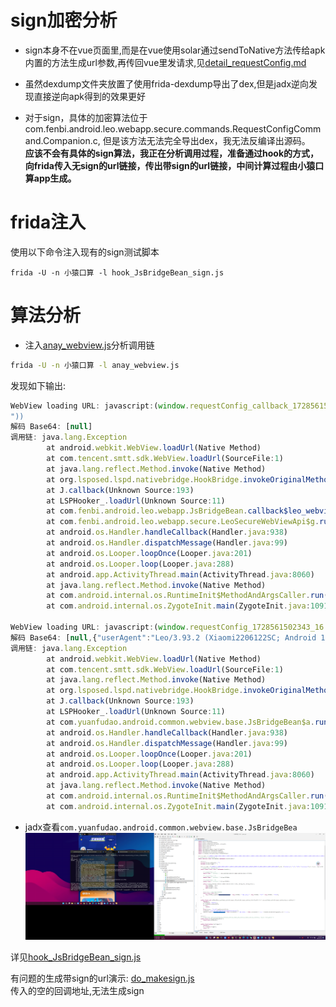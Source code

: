 # sign加密分析
- sign本身不在vue页面里,而是在vue使用solar通过sendToNative方法传给apk内置的方法生成url参数,再传回vue里发请求,见[detail_requestConfig.md](detail_requestConfig.md)  

- 虽然dexdump文件夹放置了使用frida-dexdump导出了dex,但是jadx逆向发现直接逆向apk得到的效果更好  

- 对于sign，具体的加密算法位于com.fenbi.android.leo.webapp.secure.commands.RequestConfigCommand.Companion.c, 但是该方法无法完全导出dex，我无法反编译出源码。  
**应该不会有具体的sign算法，我正在分析调用过程，准备通过hook的方式，向frida传入无sign的url链接，传出带sign的url链接，中间计算过程由小猿口算app生成。**

# frida注入
使用以下命令注入现有的sign测试脚本
```
frida -U -n 小猿口算 -l hook_JsBridgeBean_sign.js
```

# 算法分析
- 注入[anay_webview.js](anay_webview.js)分析调用链
```sh
frida -U -n 小猿口算 -l anay_webview.js
```
发现如下输出:
```js
WebView loading URL: javascript:(window.requestConfig_callback_1728561502343_17 && window.requestConfig_callback_1728561502343_17("W251bGxd
"))
解码 Base64: [null]
调用链: java.lang.Exception
        at android.webkit.WebView.loadUrl(Native Method)
        at com.tencent.smtt.sdk.WebView.loadUrl(SourceFile:1)
        at java.lang.reflect.Method.invoke(Native Method)
        at org.lsposed.lspd.nativebridge.HookBridge.invokeOriginalMethod(Native Method)
        at J.callback(Unknown Source:193)
        at LSPHooker_.loadUrl(Unknown Source:11)
        at com.fenbi.android.leo.webapp.JsBridgeBean.callback$leo_webview_release(SourceFile:73)
        at com.fenbi.android.leo.webapp.secure.LeoSecureWebViewApi$g.run(SourceFile:11)
        at android.os.Handler.handleCallback(Handler.java:938)
        at android.os.Handler.dispatchMessage(Handler.java:99)
        at android.os.Looper.loopOnce(Looper.java:201)
        at android.os.Looper.loop(Looper.java:288)
        at android.app.ActivityThread.main(ActivityThread.java:8060)
        at java.lang.reflect.Method.invoke(Native Method)
        at com.android.internal.os.RuntimeInit$MethodAndArgsCaller.run(RuntimeInit.java:571)
        at com.android.internal.os.ZygoteInit.main(ZygoteInit.java:1091)

WebView loading URL: javascript:(window.requestConfig_1728561502343_16 && window.requestConfig_1728561502343_16("W251bGwseyJ1c2VyQWdlbnQiOiJMZW8vMy45My4yIChYaWFvbWkyMjA2MTIyU0M7IEFuZHJvaWQgMTI7IFNjYWxlLzEuNDkpIiwid3JhcHBlZFVybCI6Ii9sZW8tZ2FtZS1way9hbmRyb2lkL21hdGgvcGsvaG9tZT9fcHJvZHVjdElkXHUwMDNkNjExXHUwMDI2cGxhdGZvcm1cdTAwM2RhbmRyb2lkMzJcdTAwMjZ2ZXJzaW9uXHUwMDNkMy45My4yXHUwMDI2dmVuZG9yXHUwMDNkeGlhb19taVx1MDAyNmF2XHUwMDNkNVx1MDAyNnNpZ25cdTAwM2RmMmQ2NjhjZTY3MDgxOWMwNWI3NjRhMjM3YzcyNjQ0Mlx1MDAyNmRldmljZUNhdGVnb3J5XHUwMDNkcGFkIn1d"))
解码 Base64: [null,{"userAgent":"Leo/3.93.2 (Xiaomi2206122SC; Android 12; Scale/1.49)","wrappedUrl":"/leo-game-pk/android/math/pk/home?_productId=611&platform\u003dandroid32&version\u003d3.93.2&vendor\u003dxiao_mi&av\u003d5&sign\u003df2d668ce670819c05b764a237c726442&deviceCategory\u003dpad"}]
调用链: java.lang.Exception
        at android.webkit.WebView.loadUrl(Native Method)
        at com.tencent.smtt.sdk.WebView.loadUrl(SourceFile:1)
        at java.lang.reflect.Method.invoke(Native Method)
        at org.lsposed.lspd.nativebridge.HookBridge.invokeOriginalMethod(Native Method)
        at J.callback(Unknown Source:193)
        at LSPHooker_.loadUrl(Unknown Source:11)
        at com.yuanfudao.android.common.webview.base.JsBridgeBean$a.run(SourceFile:47)
        at android.os.Handler.handleCallback(Handler.java:938)
        at android.os.Handler.dispatchMessage(Handler.java:99)
        at android.os.Looper.loopOnce(Looper.java:201)
        at android.os.Looper.loop(Looper.java:288)
        at android.app.ActivityThread.main(ActivityThread.java:8060)
        at java.lang.reflect.Method.invoke(Native Method)
        at com.android.internal.os.RuntimeInit$MethodAndArgsCaller.run(RuntimeInit.java:571)
        at com.android.internal.os.ZygoteInit.main(ZygoteInit.java:1091)
```

- jadx查看`com.yuanfudao.android.common.webview.base.JsBridgeBea`
![sign1](/frida/image/sign1.png)  

详见[hook_JsBridgeBean_sign.js](hook_JsBridgeBean_sign.js)

有问题的生成带sign的url演示: [do_makesign.js](do_makesign.js)  
传入的空的回调地址,无法生成sign